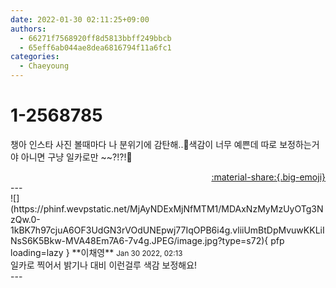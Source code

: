 ```yaml
---
date: 2022-01-30 02:11:25+09:00
authors:
  - 66271f7568920ff8d5813bbff249bbcb
  - 65eff6ab044ae8dea6816794f11a6fc1
categories:
  - Chaeyoung
---
```


# 1-2568785

<div class="post-container" markdown="1">
<div class="content-container md-sidebar__scrollwrap" markdown="1">

챙아 인스타 사진 볼때마다 나 분위기에 감탄해..🤍색감이 너무 예쁜데 따로 보정하는거야 아니면 구냥 일카로만 ~~?!?!📸

</div>
</div>

<div style="text-align: right;" markdown="1">
<a href="https://weverse.io/fromis9/fanpost/1-2568785" style="text-align: right;">:material-share:{.big-emoji}</a>
</div>
---

<div class="comments-container md-sidebar__scrollwrap" markdown="1">
<div class="comment" markdown="1">
<div class='id-container' markdown="1">
![](https://phinf.wevpstatic.net/MjAyNDExMjNfMTM1/MDAxNzMyMzUyOTg3NzQw.0-1kBK7h97cjuA6OF3UdGN3rVOdUNEpwj77IqOPB6i4g.vliiUmBtDpMvuwKKLiINsS6K5Bkw-MVA48Em7A6-7v4g.JPEG/image.jpg?type=s72){ pfp loading=lazy }
**<span class="artist">이채영</span>** <small>Jan 30 2022, 02:13</small><br>
</div>
<div class='comment-body' markdown="1">
일카로 찍어서 밝기나 대비 이런걸루 색감 보정해요!
</div>
</div>
</div>
---
